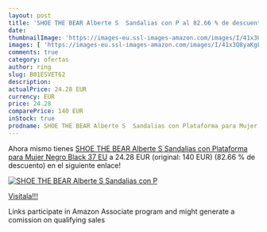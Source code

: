 ```yaml
---
layout: post
title: 'SHOE THE BEAR Alberte S  Sandalias con P al 82.66 % de descuento'
date: 
thumbnailImage: 'https://images-eu.ssl-images-amazon.com/images/I/41x3Q8yaKgL._SL200_.jpg'
images: [ 'https://images-eu.ssl-images-amazon.com/images/I/41x3Q8yaKgL._SL200_.jpg' ]
comments: true
category: ofertas
author: ring
slug: B01ESVET62
description:
actualPrice: 24.28 EUR
currency: EUR
price: 24.28
comparePrice: 140 EUR
inStock: true
prodname: SHOE THE BEAR Alberte S  Sandalias con Plataforma para Mujer  Negro  Black   37 EU
---
```


Ahora mismo tienes [SHOE THE BEAR Alberte S  Sandalias con Plataforma para Mujer  Negro  Black   37 EU](https://www.amazon.es/dp/B01ESVET62/?tag=tolees-21) a 24.28 EUR (original: 140 EUR) (82.66 %  de descuento) en el siguiente enlace!

[![SHOE THE BEAR Alberte S  Sandalias con P](https://images-eu.ssl-images-amazon.com/images/I/41x3Q8yaKgL._SL200_.jpg)](https://www.amazon.es/dp/B01ESVET62/?tag=tolees-21)

[Visítala!!!](https://www.amazon.es/dp/B01ESVET62/?tag=tolees-21)

Links participate in Amazon Associate program and might generate a comission on qualifying sales
